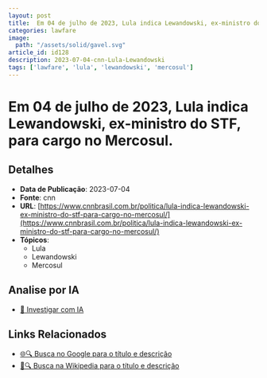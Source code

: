 ```yaml
---
layout: post
title:  Em 04 de julho de 2023, Lula indica Lewandowski, ex-ministro do STF, para cargo no Mercosul.
categories: lawfare
image: 
  path: "/assets/solid/gavel.svg"
article_id: id128
description: 2023-07-04-cnn-Lula-Lewandowski
tags: ['lawfare', 'lula', 'lewandowski', 'mercosul']
---
```


# Em 04 de julho de 2023, Lula indica Lewandowski, ex-ministro do STF, para cargo no Mercosul.

## Detalhes
- **Data de Publicação**: 2023-07-04
- **Fonte**: cnn
- **URL**: [https://www.cnnbrasil.com.br/politica/lula-indica-lewandowski-ex-ministro-do-stf-para-cargo-no-mercosul/](https://www.cnnbrasil.com.br/politica/lula-indica-lewandowski-ex-ministro-do-stf-para-cargo-no-mercosul/)
- **Tópicos**:
  - Lula
  - Lewandowski
  - Mercosul

## Analise por IA
- [🤖 Investigar com IA](https://www.perplexity.ai/search?q=%22not%C3%ADcia%20artigo%20Brasil%22%20Em%2004%20de%20julho%20de%202023%2C%20Lula%20indica%20Lewandowski%2C%20ex-ministro%20do%20STF%2C%20para%20cargo%20no%20Mercosul.%20cnn%202023-07-04)

## Links Relacionados
- [🌐🔍 Busca no Google para o título e descrição](https://www.google.com/search?q=%22not%C3%ADcia%20artigo%20Brasil%22%20Em%2004%20de%20julho%20de%202023%2C%20Lula%20indica%20Lewandowski%2C%20ex-ministro%20do%20STF%2C%20para%20cargo%20no%20Mercosul.%20cnn%202023-07-04)
- [📖🔍 Busca na Wikipedia para o título e descrição](https://pt.wikipedia.org/w/index.php?search=%22not%C3%ADcia%20artigo%20Brasil%22%20Em%2004%20de%20julho%20de%202023%2C%20Lula%20indica%20Lewandowski%2C%20ex-ministro%20do%20STF%2C%20para%20cargo%20no%20Mercosul.%20cnn%202023-07-04)

